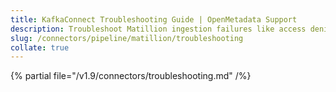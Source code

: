 ```yaml
---
title: KafkaConnect Troubleshooting Guide | OpenMetadata Support
description: Troubleshoot Matillion ingestion failures like access denial, API error, or DAG metadata mismatch.
slug: /connectors/pipeline/matillion/troubleshooting
collate: true
---
```


{% partial file="/v1.9/connectors/troubleshooting.md" /%}
